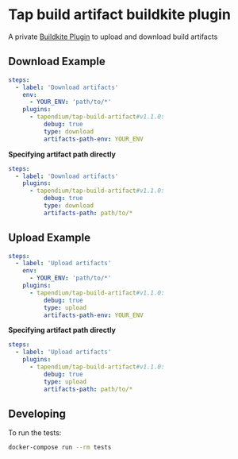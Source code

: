 # Tap build artifact buildkite plugin

A private [Buildkite Plugin](https://buildkite.com/docs/agent/v3/plugins) to upload and download build artifacts

## Download Example

```yml
steps:
  - label: 'Download artifacts'
    env:
      - YOUR_ENV: 'path/to/*'
    plugins:
      - tapendium/tap-build-artifact#v1.1.0:
          debug: true
          type: download
          artifacts-path-env: YOUR_ENV
```

**Specifying artifact path directly**

```yml
steps:
  - label: 'Download artifacts'
    plugins:
      - tapendium/tap-build-artifact#v1.1.0:
          debug: true
          type: download
          artifacts-path: path/to/*
```

## Upload Example

```yml
steps:
  - label: 'Upload artifacts'
    env:
      - YOUR_ENV: 'path/to/*'
    plugins:
      - tapendium/tap-build-artifact#v1.1.0:
          debug: true
          type: upload
          artifacts-path-env: YOUR_ENV
```

**Specifying artifact path directly**

```yml
steps:
  - label: 'Upload artifacts'
    plugins:
      - tapendium/tap-build-artifact#v1.1.0:
          debug: true
          type: upload
          artifacts-path: path/to/*
```

## Developing

To run the tests:

```bash
docker-compose run --rm tests
```
